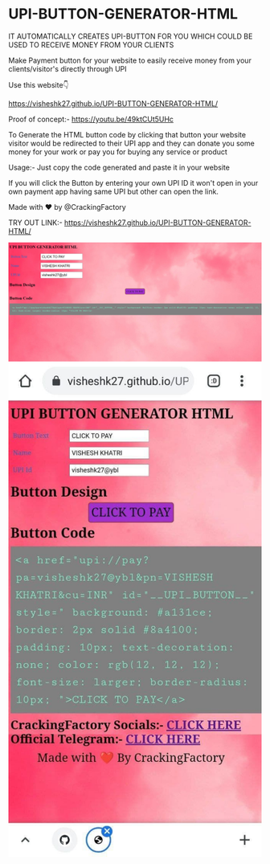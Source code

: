 # UPI-BUTTON-GENERATOR-HTML
IT AUTOMATICALLY CREATES UPI-BUTTON FOR YOU WHICH COULD BE USED TO RECEIVE MONEY FROM YOUR CLIENTS


Make Payment button for your website to easily receive money from your clients/visitor's directly through UPI

Use this website👇 

https://visheshk27.github.io/UPI-BUTTON-GENERATOR-HTML/

Proof of concept:-
https://youtu.be/49ktCUt5UHc

To Generate the HTML button code by clicking that button your website visitor would be redirected to their UPI app and they can donate you some money for your work or pay you for buying any service or product

Usage:-
Just copy the code generated and paste it in your website

If you will click the Button by entering your own UPI ID it won't open in your own payment app having same UPI but other can open the link.

Made with ❤️ by @CrackingFactory

TRY OUT LINK:- https://visheshk27.github.io/UPI-BUTTON-GENERATOR-HTML/

![alt text](https://github.com/visheshk27/UPI-BUTTON-GENERATOR-HTML/blob/main/UPI.PNG)
![alt text](https://github.com/visheshk27/UPI-BUTTON-GENERATOR-HTML/blob/main/upi1.jpg)
